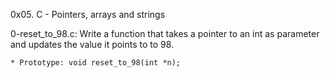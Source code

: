 0x05. C - Pointers, arrays and strings

0-reset_to_98.c: Write a function that takes a pointer to an int as parameter and updates the value it points to to 98.

	* Prototype: void reset_to_98(int *n);
